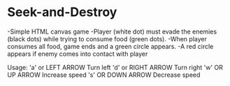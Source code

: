 # Seek-and-Destroy

-Simple HTML canvas game
-Player (white dot) must evade the enemies (black dots) while trying to consume food (green dots).
-When player consumes all food, game ends and a green circle appears.
-A red circle appears if enemy comes into contact with player

Usage:
'a' or LEFT ARROW    Turn left
'd' or RIGHT ARROW   Turn right
'w' OR UP ARROW      Increase speed
's' OR DOWN ARROW    Decrease speed
